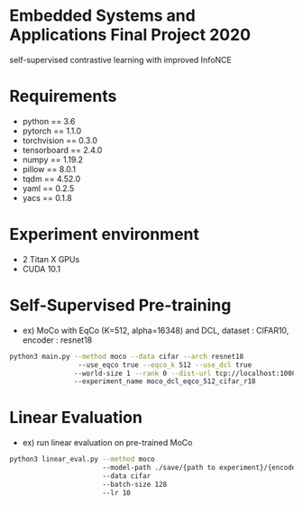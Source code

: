 # Embedded Systems and Applications Final Project 2020
self-supervised contrastive learning with improved InfoNCE
# Requirements
* python == 3.6
* pytorch == 1.1.0
* torchvision == 0.3.0
* tensorboard == 2.4.0
* numpy == 1.19.2
* pillow == 8.0.1
* tqdm == 4.52.0
* yaml == 0.2.5
* yacs == 0.1.8
# Experiment environment 
* 2 Titan X GPUs
* CUDA 10.1
# Self-Supervised Pre-training
* ex) MoCo with EqCo (K=512, alpha=16348) and DCL, dataset : CIFAR10, encoder : resnet18
```sh
python3 main.py --method moco --data cifar --arch resnet18 
                 --use_eqco true --eqco_k 512 --use_dcl true
                --world-size 1 --rank 0 --dist-url tcp://localhost:10001
                --experiment_name moco_dcl_eqco_512_cifar_r18
```
# Linear Evaluation
* ex) run linear evaluation on pre-trained MoCo
```sh
python3 linear_eval.py --method moco 
                       --model-path ./save/{path to experiment}/{encoder arcitecture}_final.pth.tar 
                       --data cifar
                       --batch-size 128
                       --lr 10
```
